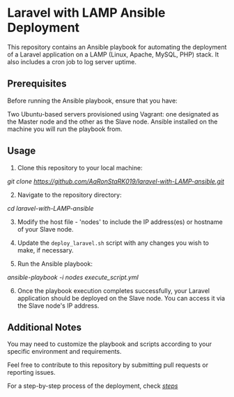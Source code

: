 # Laravel with LAMP Ansible Deployment

This repository contains an Ansible playbook for automating the deployment of a Laravel application on a LAMP (Linux, Apache, MySQL, PHP) stack. It also includes a cron job to log server uptime.

## Prerequisites

Before running the Ansible playbook, ensure that you have:

Two Ubuntu-based servers provisioned using Vagrant: one designated as the Master node and the other as the Slave node.
Ansible installed on the machine you will run the playbook from.


## Usage

1. Clone this repository to your local machine:

_git clone https://github.com/AaRonStaRK019/laravel-with-LAMP-ansible.git_

2. Navigate to the repository directory:

_cd laravel-with-LAMP-ansible_

3. Modify the host file - 'nodes' to include the IP address(es) or hostname of your Slave node.

4. Update the `deploy_laravel.sh` script with any changes you wish to make, if necessary.

5. Run the Ansible playbook:

_ansible-playbook -i nodes execute_script.yml_

6. Once the playbook execution completes successfully, your Laravel application should be deployed on the Slave node. You can access it via the Slave node's IP address.

## Additional Notes

You may need to customize the playbook and scripts according to your specific environment and requirements.

Feel free to contribute to this repository by submitting pull requests or reporting issues.

For a step-by-step process of the deployment, check _[steps](./STEPS.md)_
